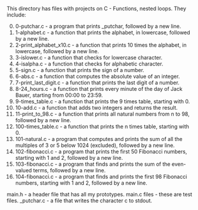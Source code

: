 This directory has files with projects on C - Functions, nested loops. They include:

0. 0-putchar.c - a program that prints _putchar, followed by a new line.
1. 1-alphabet.c - a function that prints the alphabet, in lowercase, followed by a new line.
2. 2-print_alphabet_x10.c - a function that prints 10 times the alphabet, in lowercase, followed by a new line.
3. 3-islower.c - a function that checks for lowercase character.
4. 4-isalpha.c - a function that checks for alphabetic character.
5. 5-sign.c - a function that prints the sign of a number.
6. 6-abs.c - a function that computes the absolute value of an integer.
7. 7-print_last_digit.c - a function that prints the last digit of a number.
8. 8-24_hours.c - a function that prints every minute of the day of Jack Bauer, starting from 00:00 to 23:59.
9. 9-times_table.c - a function that prints the 9 times table, starting with 0.
10. 10-add.c - a function that adds two integers and returns the result.
11. 11-print_to_98.c - a function that prints all natural numbers from n to 98, followed by a new line.
12. 100-times_table.c - a function that prints the n times table, starting with 0.
13. 101-natural.c - a program that computes and prints the sum of all the multiples of 3 or 5 below 1024 (excluded), followed by a new line.
14. 102-fibonacci.c - a program that prints the first 50 Fibonacci numbers, starting with 1 and 2, followed by a new line.
15. 103-fibonacci.c - a program that finds and prints the sum of the even-valued terms, followed by a new line.
16. 104-fibonacci.c - a program that finds and prints the first 98 Fibonacci numbers, starting with 1 and 2, followed by a new line.

main.h - a header file that has all my prototypes.
main.c files - these are test files.
_putchar.c - a file that writes the character c to stdout.
